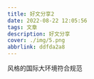 ```yaml
---
title: 好文分享2
date: 2022-08-22 12:05:56
tags: 文章
description: 好文分享
cover: ./img/5.png
abbrlink: ddfda2a8
---
```

风格的国际大环境符合规范